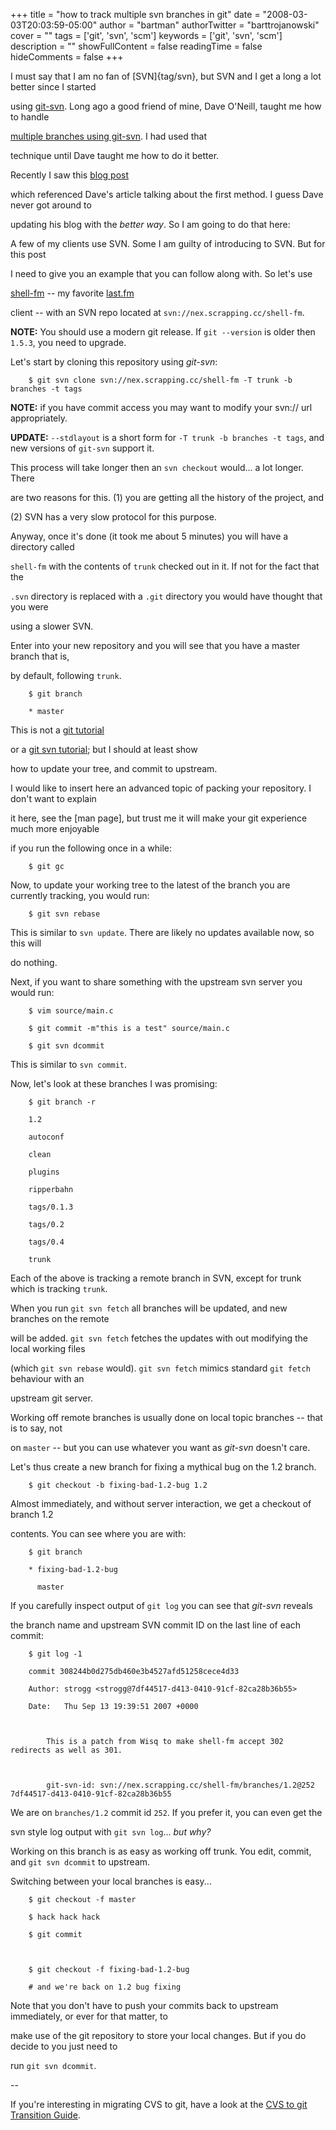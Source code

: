 +++
title = "how to track multiple svn branches in git"
date = "2008-03-03T20:03:59-05:00"
author = "bartman"
authorTwitter = "barttrojanowski"
cover = ""
tags = ['git', 'svn', 'scm']
keywords = ['git', 'svn', 'scm']
description = ""
showFullContent = false
readingTime = false
hideComments = false
+++

I must say that I am no fan of [SVN]{tag/svn}, but SVN and I get a long a lot better since I started

using [git-svn]().  Long ago a good friend of mine, Dave O'Neill, taught me how to handle

[multiple branches using git-svn](http://www.dmo.ca/blog/20070608113513).  I had used that

technique until Dave taught me how to do it better.



Recently I saw this [blog post](http://blog.teksol.info/2008/2/29/how-to-handle-multiple-branches-from-subversion-using-git)

which referenced Dave's article talking about the first method.  I guess Dave never got around to

updating his blog with the *better way*.  So I am going to do that here:



<!--more-->



A few of my clients use SVN.  Some I am guilty of introducing to SVN.  But for this post

I need to give you an example that you can follow along with.  So let's use

[shell-fm](http://nex.scrapping.cc/shell-fm/) -- my favorite [last.fm](http://www.last.fm/user/BartTrojanowski/)

client -- with an SVN repo located at `svn://nex.scrapping.cc/shell-fm`.



**NOTE:** You should use a modern git release.  If `git --version` is older then `1.5.3`, you need to upgrade.



Let's start by cloning this repository using *git-svn*:



        $ git svn clone svn://nex.scrapping.cc/shell-fm -T trunk -b branches -t tags



**NOTE:** if you have commit access you may want to modify your svn:// url appropriately.



**UPDATE:** `--stdlayout` is a short form for `-T trunk -b branches -t tags`, and new versions of `git-svn` support it.



This process will take longer then an `svn checkout` would... a lot longer.  There

are two reasons for this. (1) you are getting all the history of the project, and 

(2) SVN has a very slow protocol for this purpose.



Anyway, once it's done (it took me about 5 minutes) you will have a directory called

`shell-fm` with the contents of `trunk` checked out in it.  If not for the fact that the 

`.svn` directory is replaced with a `.git` directory you would have thought that you were

using a slower SVN.



Enter into your new repository and you will see that you have a master branch that is,

by default, following `trunk`.



        $ git branch

        * master



This is not a [git tutorial](http://www.kernel.org/pub/software/scm/git/docs/tutorial.html) 

or a [git svn tutorial](http://git.or.cz/course/svn.html); but I should at least show

how to update your tree, and commit to upstream.



I would like to insert here an advanced topic of packing your repository.  I don't want to explain

it here, see the [man page], but trust me it will make your git experience much more enjoyable 

if you run the following once in a while:



        $ git gc



Now, to update your working tree to the latest of the branch you are currently tracking, you would run:



        $ git svn rebase



This is similar to `svn update`.  There are likely no updates available now, so this will

do nothing.



Next, if you want to share something with the upstream svn server you would run:



        $ vim source/main.c

        $ git commit -m"this is a test" source/main.c

        $ git svn dcommit



This is similar to `svn commit`.



Now, let's look at these branches I was promising:



        $ git branch -r

        1.2

        autoconf

        clean

        plugins

        ripperbahn

        tags/0.1.3

        tags/0.2

        tags/0.4

        trunk



Each of the above is tracking a remote branch in SVN, except for trunk which is tracking `trunk`.

When you run `git svn fetch` all branches will be updated, and new branches on the remote

will be added.  `git svn fetch` fetches the updates with out modifying the local working files

(which `git svn rebase` would).  `git svn fetch` mimics standard `git fetch` behaviour with an

upstream git server.



Working off remote branches is usually done on local topic branches -- that is to say, not

on `master` -- but you can use whatever you want as *git-svn* doesn't care.



Let's thus create a new branch for fixing a mythical bug on the 1.2 branch.



        $ git checkout -b fixing-bad-1.2-bug 1.2



Almost immediately, and without server interaction, we get a checkout of branch 1.2

contents.  You can see where you are with:



        $ git branch

        * fixing-bad-1.2-bug

          master



If you carefully inspect output of `git log` you can see that *git-svn* reveals

the branch name and upstream SVN commit ID on the last line of each commit:



        $ git log -1

        commit 308244b0d275db460e3b4527afd51258cece4d33

        Author: strogg <strogg@7df44517-d413-0410-91cf-82ca28b36b55>

        Date:   Thu Sep 13 19:39:51 2007 +0000



            This is a patch from Wisq to make shell-fm accept 302 redirects as well as 301.

            

            git-svn-id: svn://nex.scrapping.cc/shell-fm/branches/1.2@252 7df44517-d413-0410-91cf-82ca28b36b55



We are on `branches/1.2` commit id `252`.  If you prefer it, you can even get the

svn style log output with `git svn log`... *but why?*



Working on this branch is as easy as working off trunk.  You edit, commit, and `git svn dcommit` to upstream.



Switching between your local branches is easy...



        $ git checkout -f master

        $ hack hack hack

        $ git commit



        $ git checkout -f fixing-bad-1.2-bug

        # and we're back on 1.2 bug fixing



Note that you don't have to push your commits back to upstream immediately, or ever for that matter, to

make use of the git repository to store your local changes.  But if you do decide to you just need to

run `git svn dcommit`.



--



If you're interesting in migrating CVS to git, have a look at the [CVS to git Transition Guide](http://www.chem.helsinki.fi/~jonas/git_guides/HTML/CVS2git/).
